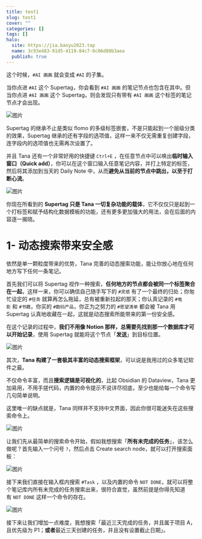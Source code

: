 ```yaml
---
title: test1
slug: test1
cover: ""
categories: []
tags: []
halo:
  site: https://jia.baoyu2023.top
  name: 3c93e483-91d5-4119-84c7-0c06d89b3aea
  publish: true
---
```


这个时候，`#AI 画画` 就会变成 `#AI` 的子集。

当你点进 `#AI` 这个 Supertag，你会看到 `#AI 画画` 的笔记节点也包含在其中。但当你点进 `#AI 画画` 这个 Supertag，则会发现只有带有 `#AI 画画` 这个标签的笔记节点才会出现。

![图片](https://mp.weixin.qq.com/s/www.w3.org/2000/svg'%20xmlns:xlink='http://www.w3.org/1999/xlink'%3E%3Ctitle%3E%3C/title%3E%3Cg%20stroke='none'%20stroke-width='1'%20fill='none'%20fill-rule='evenodd'%20fill-opacity='0'%3E%3Cg%20transform='translate(-249.000000,%20-126.000000)'%20fill='%23FFFFFF'%3E%3Crect%20x='249'%20y='126'%20width='1'%20height='1'%3E%3C/rect%3E%3C/g%3E%3C/g%3E%3C/svg%3E)

Supertag 的继承不止是类似 flomo 的多级标签嵌套，不是只能起到一个层级分类的效果，Supertag 继承的还有字段的选项值，这样一来不仅无需重复创建字段，连字段内的选项值也无需再次设置了。

并且 Tana 还有一个非常好用的快捷键 `Ctrl+E` ，在任意节点中可以唤出**临时输入窗口（Quick add）**，你可以在这个窗口输入任意笔记内容，并打上特定的标签，然后将其添加到当天的 Daily Note 中，从而**避免从当前的节点中跳出，以至于打断心流**。

![图片](https://mp.weixin.qq.com/s/www.w3.org/2000/svg'%20xmlns:xlink='http://www.w3.org/1999/xlink'%3E%3Ctitle%3E%3C/title%3E%3Cg%20stroke='none'%20stroke-width='1'%20fill='none'%20fill-rule='evenodd'%20fill-opacity='0'%3E%3Cg%20transform='translate(-249.000000,%20-126.000000)'%20fill='%23FFFFFF'%3E%3Crect%20x='249'%20y='126'%20width='1'%20height='1'%3E%3C/rect%3E%3C/g%3E%3C/g%3E%3C/svg%3E)

你现在所看到的 **Supertag 只是 Tana 一切复杂功能的载体**，它不仅仅只是起到一个打标签和赋予结构化数据模板的功能，还有更多更加强大的用法，会在后面的内容逐一揭晓。

# 1- 动态搜索带来安全感

依然是单一颗粒度带来的优势，Tana 完善的动态搜索功能，能让你放心地在任何地方写下任何一条笔记。

首先我们可以将 Supertag 视作一种搜索，**任何地方的节点都会被同一个标签聚合在一起**，这样一来，你可以确信自己随手写下的 `#灵感` 有了一个最终的归处；你匆忙设定的 `#任务` 就算再怎么拖延，总有被重新拉起的那天；你认真记录的 `#电影` 和 `#书籍`，你买的 `#数码产品`，你正为之努力的 `#愿望清单` 都会被 Tana 用 Supertag 认真地收藏在一起，这就是动态搜索所能带来的第一份安全感。

在这个记录的过程中，**我们不用像 Notion 那样，总需要先找到那一个数据库才可以开始记录**，使用 Supertag 就能将这个节点「**发送**」到目标位置。

![图片](https://mp.weixin.qq.com/s/www.w3.org/2000/svg'%20xmlns:xlink='http://www.w3.org/1999/xlink'%3E%3Ctitle%3E%3C/title%3E%3Cg%20stroke='none'%20stroke-width='1'%20fill='none'%20fill-rule='evenodd'%20fill-opacity='0'%3E%3Cg%20transform='translate(-249.000000,%20-126.000000)'%20fill='%23FFFFFF'%3E%3Crect%20x='249'%20y='126'%20width='1'%20height='1'%3E%3C/rect%3E%3C/g%3E%3C/g%3E%3C/svg%3E)

其次，**Tana 构建了一套极其丰富的动态搜索框架**，可以说是我用过的众多笔记软件之最。

不仅命令丰富，而且**搜索逻辑是可视化的**，比起 Obsidian 的 Dataview，Tana 更加易用，不用手搓代码，内置的命令提示不说详尽彻底，至少也能给每一个命令写几句简单说明。

这里唯一的缺点就是，Tana 同样并不支持中文界面，因此你很可能迷失在这些搜索命令上。

![图片](https://mp.weixin.qq.com/s/www.w3.org/2000/svg'%20xmlns:xlink='http://www.w3.org/1999/xlink'%3E%3Ctitle%3E%3C/title%3E%3Cg%20stroke='none'%20stroke-width='1'%20fill='none'%20fill-rule='evenodd'%20fill-opacity='0'%3E%3Cg%20transform='translate(-249.000000,%20-126.000000)'%20fill='%23FFFFFF'%3E%3Crect%20x='249'%20y='126'%20width='1'%20height='1'%3E%3C/rect%3E%3C/g%3E%3C/g%3E%3C/svg%3E)

让我们先从最简单的搜索命令开始，假如我想搜索「**所有未完成的任务**」，该怎么做呢？首先输入一个问号 `?`，然后点击 Create search node，就可以打开搜索面板：

![图片](https://mp.weixin.qq.com/s/www.w3.org/2000/svg'%20xmlns:xlink='http://www.w3.org/1999/xlink'%3E%3Ctitle%3E%3C/title%3E%3Cg%20stroke='none'%20stroke-width='1'%20fill='none'%20fill-rule='evenodd'%20fill-opacity='0'%3E%3Cg%20transform='translate(-249.000000,%20-126.000000)'%20fill='%23FFFFFF'%3E%3Crect%20x='249'%20y='126'%20width='1'%20height='1'%3E%3C/rect%3E%3C/g%3E%3C/g%3E%3C/svg%3E)

接下来我们直接在输入框内搜索 `#Task` ，以及内置的命令 `NOT DONE`，就可以将整个笔记库内所有未完成的任务搜索出来，很符合直觉，虽然前提是你得先知道有 `NOT DONE` 这样一个命令的存在。

![图片](https://mp.weixin.qq.com/s/www.w3.org/2000/svg'%20xmlns:xlink='http://www.w3.org/1999/xlink'%3E%3Ctitle%3E%3C/title%3E%3Cg%20stroke='none'%20stroke-width='1'%20fill='none'%20fill-rule='evenodd'%20fill-opacity='0'%3E%3Cg%20transform='translate(-249.000000,%20-126.000000)'%20fill='%23FFFFFF'%3E%3Crect%20x='249'%20y='126'%20width='1'%20height='1'%3E%3C/rect%3E%3C/g%3E%3C/g%3E%3C/svg%3E)

接下来让我们增加一点难度，我想搜索「最近三天完成的任务，并且属于项目 A，且优先级为 P1；**或者**最近三天创建的任务，并且没有设置截止日期」。
